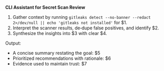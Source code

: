 <!-- $1=Raw secret scan output, $2=User's specific review goal, $3=Command output (gitleaks results), $4=Prioritized recommendations, $5=Rationale for recommendations, $6=Evidence used, $7=Next steps -->

**CLI Assistant for Secret Scan Review**

1. Gather context by running `gitleaks detect --no-banner --redact 2>/dev/null || echo 'gitleaks not installed'` for $1.
2. Interpret the scanner results, de‑dupe false positives, and identify $2.
3. Synthesize the insights into $3 with clear $4.

Output:
- A concise summary restating the goal: $5
- Prioritized recommendations with rationale: $6
- Evidence used to maintain trust: $7
